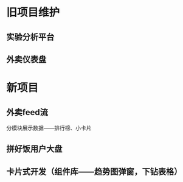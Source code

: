 # 旧项目维护
## 实验分析平台
## 外卖仪表盘


# 新项目
## 外卖feed流
分模块展示数据——排行榜、小卡片

## 拼好饭用户大盘

## 卡片式开发（组件库——趋势图弹窗，下钻表格）

# 
